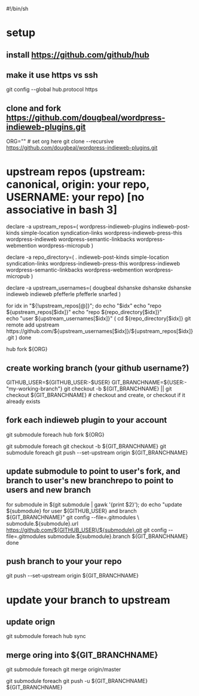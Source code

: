 #!/bin/sh

# setup

## install https://github.com/github/hub ##

## make it use https vs ssh
git config --global hub.protocol https

## clone and fork https://github.com/dougbeal/wordpress-indieweb-plugins.git ##

ORG="" # set org here
git clone --recursive https://github.com/dougbeal/wordpress-indieweb-plugins.git

# upstream repos (upstream: canonical, origin: your repo, USERNAME: your repo) [no associative in bash 3]
declare -a upstream_repos=(
    wordpress-indieweb-plugins
    indieweb-post-kinds
    simple-location
    syndication-links
    wordpress-indieweb-press-this
    wordpress-indieweb
    wordpress-semantic-linkbacks
    wordpress-webmention
    wordpress-micropub
)

declare -a repo_directory=(
    .
    indieweb-post-kinds
    simple-location
    syndication-links
    wordpress-indieweb-press-this
    wordpress-indieweb
    wordpress-semantic-linkbacks
    wordpress-webmention
    wordpress-micropub
)

declare -a upstream_usernames=(
    dougbeal
    dshanske
    dshanske
    dshanske
    indieweb
    indieweb
    pfefferle
    pfefferle
    snarfed
)


for idx in "${!upstream_repos[@]}"; do
    echo "$idx"
    echo "repo ${upstream_repos[$idx]}"
    echo "repo ${repo_directory[$idx]}"    
    echo "user ${upstream_usernames[$idx]}"
    (
        cd ${repo_directory[$idx]}
        git remote add upstream https://github.com/${upstream_usernames[$idx]}/${upstream_repos[$idx]}.git
    )
done


hub fork ${ORG}

## create working branch (your github username?) ##
GITHUB_USER=${GITHUB_USER:-$USER}
GIT_BRANCHNAME=${USER:-"my-working-branch"}
git checkout -b ${GIT_BRANCHNAME} || git checkout ${GIT_BRANCHNAME} # checkout and create, or checkout if it already exists

## fork each indieweb plugin to your account ##

git submodule foreach hub fork ${ORG}

git submodule foreach git checkout -b ${GIT_BRANCHNAME}
git submodule foreach git push --set-upstream origin ${GIT_BRANCHNAME}

## update submodule to point to user's fork, and branch to user's new branchrepo to point to users and new branch
for submodule in $(git submodule | gawk '{print $2}'); do
    echo "update ${submodule} for user ${GITHUB_USER} and branch ${GIT_BRANCHNAME}"
    git config --file=.gitmodules \
        submodule.${submodule}.url \
        https://github.com/${GITHUB_USER}/${submodule}.git
    git config --file=.gitmodules submodule.${submodule}.branch ${GIT_BRANCHNAME}
done

## push branch to your your repo ##

git push --set-upstream origin ${GIT_BRANCHNAME}

# update your branch to upstream

## update orign
git submodule foreach hub sync

## merge oring into ${GIT_BRANCHNAME}
git submodule foreach git merge origin/master

git submodule foreach git push -u ${GIT_BRANCHNAME} ${GIT_BRANCHNAME}
